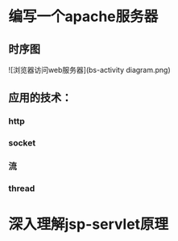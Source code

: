 # 编写一个apache服务器

## 时序图
![浏览器访问web服务器](bs-activity diagram.png)
## 应用的技术：
### http

### socket

### 流

### thread

### 





# 深入理解jsp-servlet原理